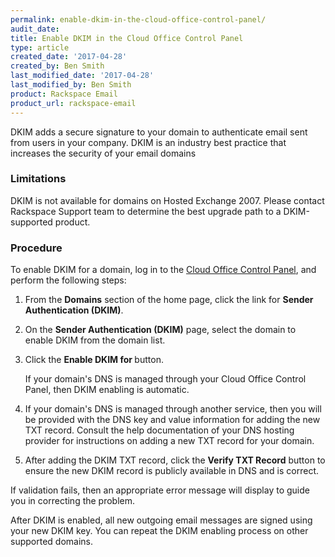 ```yaml
---
permalink: enable-dkim-in-the-cloud-office-control-panel/
audit_date:
title: Enable DKIM in the Cloud Office Control Panel
type: article
created_date: '2017-04-28'
created_by: Ben Smith
last_modified_date: '2017-04-28'
last_modified_by: Ben Smith
product: Rackspace Email
product_url: rackspace-email
---
```


DKIM adds a secure signature to your domain to authenticate email sent from users in your company. DKIM is an industry best practice that increases the security of your email domains

### Limitations

DKIM is not available for domains on Hosted Exchange 2007. Please contact Rackspace Support team to determine the best upgrade path to a DKIM-supported product.

### Procedure

To enable DKIM for a domain, log in to the [Cloud Office Control Panel](https://cp.rackspace.com), and perform the following steps:

1.  From the **Domains** section of the home page, click the link for **Sender Authentication (DKIM)**.  
<!--![alt text](HomePage_Domains.png "Home Page - Domains")-->

2.  On the **Sender Authentication (DKIM)** page, select the domain to enable DKIM from the domain list.  
<!--![alt text](DKIM_Domain_Listing.png "DKIM Domain Listing")-->

3.  Click the **Enable DKIM for <your domain>** button.  

    If your domain's DNS is managed through your Cloud Office Control Panel, then DKIM enabling is automatic.

4.  If your domain's DNS is managed through another service, then you will be provided with the DNS key and value information for adding the new TXT record. Consult the help documentation of your DNS hosting provider for instructions on adding a new TXT record for your domain.  
<!--![alt text](DKIM_Verify_Page.png "DKIM Verify Page")-->

5.  After adding the DKIM TXT record, click the **Verify TXT Record** button to ensure the new DKIM record is publicly available in DNS and is correct.  

   If validation fails, then an appropriate error message will display to guide you in correcting the problem.  
<!--![alt text](DKIM_Verify_Failed.png "DKIM Verify Failed")-->

   After DKIM is enabled, all new outgoing email messages are signed using your new DKIM key. You can repeat the DKIM enabling process on other supported domains.  
<!--![alt text](DKIM_Domain_Enabled.png "DKIM Domain Enabled")-->
